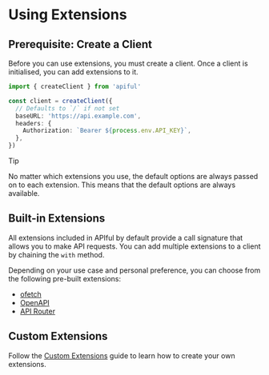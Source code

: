 # Using Extensions

## Prerequisite: Create a Client

Before you can use extensions, you must create a client. Once a client is initialised, you can add extensions to it.

```ts
import { createClient } from 'apiful'

const client = createClient({
  // Defaults to `/` if not set
  baseURL: 'https://api.example.com',
  headers: {
    Authorization: `Bearer ${process.env.API_KEY}`,
  },
})
```

> [!TIP]
> No matter which extensions you use, the default options are always passed on to each extension. This means that the default options are always available.

## Built-in Extensions

All extensions included in APIful by default provide a call signature that allows you to make API requests. You can add multiple extensions to a client by chaining the `with` method.

Depending on your use case and personal preference, you can choose from the following pre-built extensions:

- [ofetch](/extensions/ofetch)
- [OpenAPI](/extensions/openapi)
- [API Router](/extensions/api-router)

## Custom Extensions

Follow the [Custom Extensions](/guide/custom-extensions) guide to learn how to create your own extensions.
